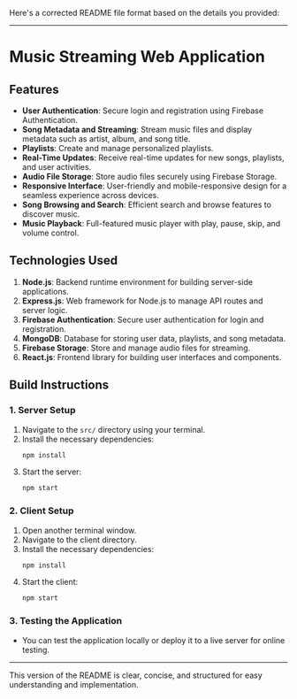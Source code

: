 Here's a corrected README file format based on the details you provided:

---

# Music Streaming Web Application

## Features
- **User Authentication**: Secure login and registration using Firebase Authentication.
- **Song Metadata and Streaming**: Stream music files and display metadata such as artist, album, and song title.
- **Playlists**: Create and manage personalized playlists.
- **Real-Time Updates**: Receive real-time updates for new songs, playlists, and user activities.
- **Audio File Storage**: Store audio files securely using Firebase Storage.
- **Responsive Interface**: User-friendly and mobile-responsive design for a seamless experience across devices.
- **Song Browsing and Search**: Efficient search and browse features to discover music.
- **Music Playback**: Full-featured music player with play, pause, skip, and volume control.

## Technologies Used
1. **Node.js**: Backend runtime environment for building server-side applications.
2. **Express.js**: Web framework for Node.js to manage API routes and server logic.
3. **Firebase Authentication**: Secure user authentication for login and registration.
4. **MongoDB**: Database for storing user data, playlists, and song metadata.
5. **Firebase Storage**: Store and manage audio files for streaming.
6. **React.js**: Frontend library for building user interfaces and components.

## Build Instructions

### 1. Server Setup
1. Navigate to the `src/` directory using your terminal.
2. Install the necessary dependencies:
    ```bash
    npm install
    ```
3. Start the server:
    ```bash
    npm start
    ```

### 2. Client Setup
1. Open another terminal window.
2. Navigate to the client directory.
3. Install the necessary dependencies:
    ```bash
    npm install
    ```
4. Start the client:
    ```bash
    npm start
    ```

### 3. Testing the Application
- You can test the application locally or deploy it to a live server for online testing.

---

This version of the README is clear, concise, and structured for easy understanding and implementation.

